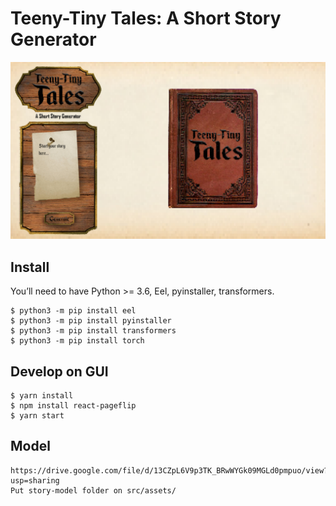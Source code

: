 # Teeny-Tiny Tales: A Short Story Generator

![](./sample.png)

## Install

You’ll need to have Python >= 3.6, Eel, pyinstaller, transformers.

```
$ python3 -m pip install eel
$ python3 -m pip install pyinstaller
$ python3 -m pip install transformers
$ python3 -m pip install torch
```

## Develop on GUI

```
$ yarn install
$ npm install react-pageflip
$ yarn start
```

## Model

```
https://drive.google.com/file/d/13CZpL6V9p3TK_BRwWYGk09MGLd0pmpuo/view?usp=sharing
Put story-model folder on src/assets/
```
